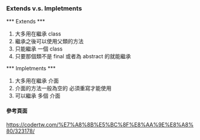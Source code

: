 ### Extends v.s. Impletments ###

*** Extends ***

1. 大多用在繼承 class
2. 繼承之後可以使用父類的方法
3. 只能繼承 一個 class
4. 只要那個類不是 final 或者為 abstract 的就能繼承

*** Impletments ***

1. 大多用在繼承 介面
2. 介面的方法一般為空的 必須重寫才能使用
3. 可以繼承 多個 介面

#### 參考頁面 ####

https://codertw.com/%E7%A8%8B%E5%BC%8F%E8%AA%9E%E8%A8%80/323178/